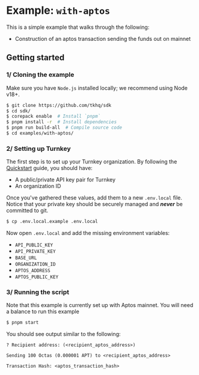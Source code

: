 # Example: `with-aptos`

This is a simple example that walks through the following:

- Construction of an aptos transaction sending the funds out on mainnet

## Getting started

### 1/ Cloning the example

Make sure you have `Node.js` installed locally; we recommend using Node v18+.

```bash
$ git clone https://github.com/tkhq/sdk
$ cd sdk/
$ corepack enable  # Install `pnpm`
$ pnpm install -r  # Install dependencies
$ pnpm run build-all  # Compile source code
$ cd examples/with-aptos/
```

### 2/ Setting up Turnkey

The first step is to set up your Turnkey organization. By following the [Quickstart](https://docs.turnkey.com/getting-started/quickstart) guide, you should have:

- A public/private API key pair for Turnkey
- An organization ID

Once you've gathered these values, add them to a new `.env.local` file. Notice that your private key should be securely managed and **_never_** be committed to git.

```bash
$ cp .env.local.example .env.local
```

Now open `.env.local` and add the missing environment variables:

- `API_PUBLIC_KEY`
- `API_PRIVATE_KEY`
- `BASE_URL`
- `ORGANIZATION_ID`
- `APTOS_ADDRESS`
- `APTOS_PUBLIC_KEY`

### 3/ Running the script

Note that this example is currently set up with Aptos mainnet. You will need a balance to run this example

```bash
$ pnpm start
```

You should see output similar to the following:

```
? Recipient address: (<recipient_aptos_address>)

Sending 100 Octas (0.000001 APT) to <recipient_aptos_address>

Transaction Hash: <aptos_transaction_hash>
```
